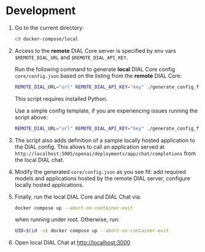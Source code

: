 # Development

1. Go to the current directory:

    ```sh
    cd docker-compose/local
    ```

2. Access to the **remote** DIAL Core server is specified by env vars `$REMOTE_DIAL_URL` and `$REMOTE_DIAL_API_KEY`.

    Run the following command to generate **local** DIAL Core config `core/config.json` based on the listing from the **remote** DIAL Core:

    ```sh
    REMOTE_DIAL_URL="url" REMOTE_DIAL_API_KEY="key" ./generate_config_from_listing.sh
    ```

    This script requires installed Python.

    Use a simple config template, if you are experiencing issues running the script above:

    ```sh
    REMOTE_DIAL_URL="url" REMOTE_DIAL_API_KEY="key" ./generate_config_from_template.sh
    ```

3. The script also adds definition of a sample locally hosted application to the DIAL config. This allows to call an application served at `http://localhost:5005/openai/deployments/app/chat/completions` from the local DIAL chat.

4. Modify the generated `core/config.json` as you see fit: add required models and applications hosted by the remote DIAL server, configure locally hosted applications.

5. Finally, run the local DIAL Core and DIAL Chat via:

    ```sh
    docker compose up --abort-on-container-exit
    ```

    when running under root. Otherwise, run:

    ```sh
    UID=$(id -u) docker compose up --abort-on-container-exit
    ```

6. Open local DIAL Chat at [http://localhost:3000](http://localhost:3000)
